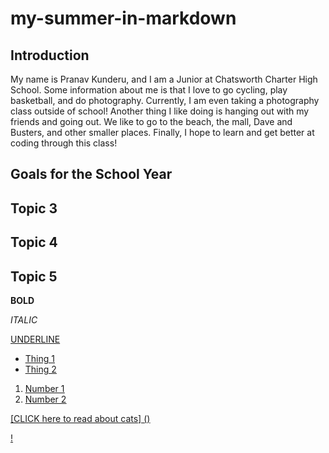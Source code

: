 # my-summer-in-markdown

## Introduction
My name is Pranav Kunderu, and I am a Junior at Chatsworth Charter High School. Some information about me is that I love to go cycling, play basketball, and do photography. Currently, I am even taking a photography class outside of school! Another thing I like doing is hanging out with my friends and going out. We like to go to the beach, the mall, Dave and Busters, and other smaller places. Finally, I hope to learn and get better at coding through this class!

## Goals for the School Year


## Topic 3

## Topic 4

## Topic 5

**BOLD**

*ITALIC*

<u>UNDERLINE<u/>

- Thing 1
- Thing 2

1. Number 1
2. Number 2

[CLICK here to read about cats] ()

! []()
